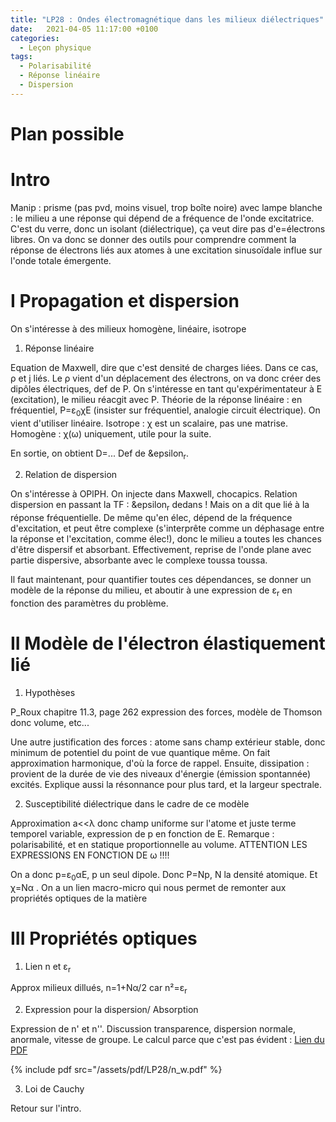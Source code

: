 ```yaml
---
title: "LP28 : Ondes électromagnétique dans les milieux diélectriques"
date:   2021-04-05 11:17:00 +0100
categories:
  - Leçon physique
tags:
  - Polarisabilité
  - Réponse linéaire
  - Dispersion
---
```

# Plan possible

# Intro
Manip : prisme (pas pvd, moins visuel, trop boîte noire) avec lampe blanche : le milieu a une réponse qui dépend de a fréquence de l'onde excitatrice. C'est du verre, donc un isolant (diélectrique), ça veut dire pas d'e=électrons libres. On va donc se donner des outils pour comprendre comment la réponse de électrons liés aux atomes à une excitation sinusoïdale influe sur l'onde totale émergente.

# I Propagation et dispersion
On s'intéresse à des milieux homogène, linéaire, isotrope
1) Réponse linéaire

Equation de Maxwell, dire que c'est densité de charges liées. Dans ce cas, &rho; et j liés. Le &rho; vient d'un déplacement des électrons, on va donc créer des dipôles électriques, def de P. On s'intéresse en tant qu'expérimentateur à E (excitation), le milieu réacgit avec P. Théorie de la réponse linéaire : en fréquentiel, P=&epsilon;<sub>0</sub>&chi;E (insister sur fréquentiel, analogie circuit électrique). On vient d'utiliser linéaire. Isotrope : &chi; est un scalaire, pas une matrise. Homogène : &chi;(&omega;) uniquement, utile pour la suite.

En sortie, on obtient D=... Def de &epsilon<sub>r</sub>. 

2) Relation de dispersion

On s'intéresse à OPlPH.
On injecte dans Maxwell, chocapics. Relation dispersion en passant la TF : &epsilon<sub>r</sub> dedans ! Mais on a dit que lié à la réponse fréquentielle. De même qu'en élec, dépend de la fréquence d'excitation, et peut être complexe (s'interprête comme un déphasage entre la réponse et l'excitation, comme élec!), donc le milieu a toutes les chances d'être dispersif et absorbant. Effectivement, reprise de l'onde plane avec partie dispersive, absorbante avec le complexe toussa toussa.

Il faut maintenant, pour quantifier toutes ces dépendances, se donner un modèle de la réponse du milieu, et aboutir à une expression de &epsilon;<sub>r</sub> en fonction des paramètres du problème.

# II Modèle de l'électron élastiquement lié
1) Hypothèses

P_Roux chapitre 11.3, page 262 expression des forces, modèle de Thomson donc volume, etc...

Une autre justification des forces : atome sans champ extérieur stable, donc minimum de potentiel du point de vue quantique même. On fait approximation harmonique, d'où la force de rappel. Ensuite, dissipation : provient de la durée de vie des niveaux d'énergie (émission spontannée) excités. Explique aussi la résonnance pour plus tard, et la largeur spectrale.

2) Susceptibilité diélectrique dans le cadre de ce modèle

Approximation a<<&lambda; donc champ uniforme sur l'atome et juste terme temporel variable, expression de p en fonction de E. Remarque : polarisabilité, et en statique proportionnelle au volume. ATTENTION LES EXPRESSIONS EN FONCTION DE &omega; !!!!

On a donc p=&epsilon;<sub>0</sub>&alpha;E, p un seul dipole. Donc P=Np, N la densité atomique. Et &chi;=N&alpha; . On a un lien macro-micro qui nous permet de remonter aux propriétés optiques de la matière

# III Propriétés optiques
1) Lien n et &epsilon;<sub>r</sub>

Approx milieux dillués, n=1+N&alpha;/2 car n²=&epsilon;<sub>r</sub>

2) Expression pour la dispersion/ Absorption

Expression de n' et n''. Discussion transparence, dispersion normale, anormale, vitesse de groupe.
Le calcul parce que c'est pas évident : [Lien du PDF](/assets/pdf/LP28/n_w.pdf)

{% include pdf src="/assets/pdf/LP28/n_w.pdf" %}


3) Loi de Cauchy

Retour sur l'intro.















